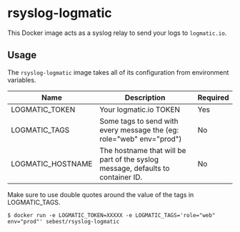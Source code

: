 # rsyslog-logmatic

This Docker image acts as a syslog relay to send your logs to `logmatic.io`.

## Usage

The `rsyslog-logmatic` image takes all of its configuration from environment variables.

| Name              | Description                                                                     | Required |
|-------------------|---------------------------------------------------------------------------------|----------|
| LOGMATIC_TOKEN    | Your logmatic.io TOKEN                                                          | Yes      |
| LOGMATIC_TAGS     | Some tags to send with every message the (eg: role="web" env="prod")            | No       |
| LOGMATIC_HOSTNAME | The hostname that will be part of the syslog message, defaults to container ID. | No       |

Make sure to use double quotes around the value of the tags in LOGMATIC_TAGS.

    $ docker run -e LOGMATIC_TOKEN=XXXXX -e LOGMATIC_TAGS='role="web" env="prod"' sebest/rsyslog-logmatic
